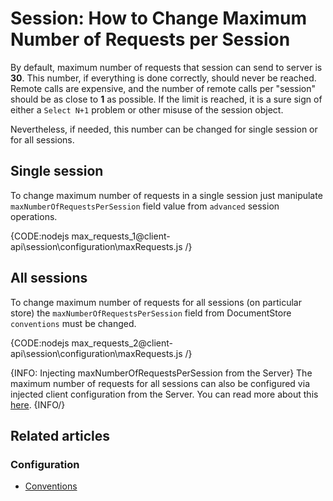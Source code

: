# Session: How to Change Maximum Number of Requests per Session

By default, maximum number of requests that session can send to server is **30**. This number, if everything is done correctly, should never be reached. Remote calls are expensive, and the number of remote calls per "session" should be as close to **1** as possible. If the limit is reached, it is a sure sign of either a `Select N+1` problem or other misuse of the session object.

Nevertheless, if needed, this number can be changed for single session or for all sessions.

## Single session

To change maximum number of requests in a single session just manipulate `maxNumberOfRequestsPerSession` field value from `advanced` session operations.

{CODE:nodejs max_requests_1@client-api\session\configuration\maxRequests.js /}

## All sessions

To change maximum number of requests for all sessions (on particular store) the `maxNumberOfRequestsPerSession` field from DocumentStore `conventions` must be changed.

{CODE:nodejs max_requests_2@client-api\session\configuration\maxRequests.js /}

{INFO: Injecting maxNumberOfRequestsPerSession from the Server}
The maximum number of requests for all sessions can also be configured via injected client configuration from the Server. You can read more about this [here](../../../studio/server/client-configuration). 
{INFO/}

## Related articles

### Configuration

- [Conventions](../../../client-api/configuration/conventions)

